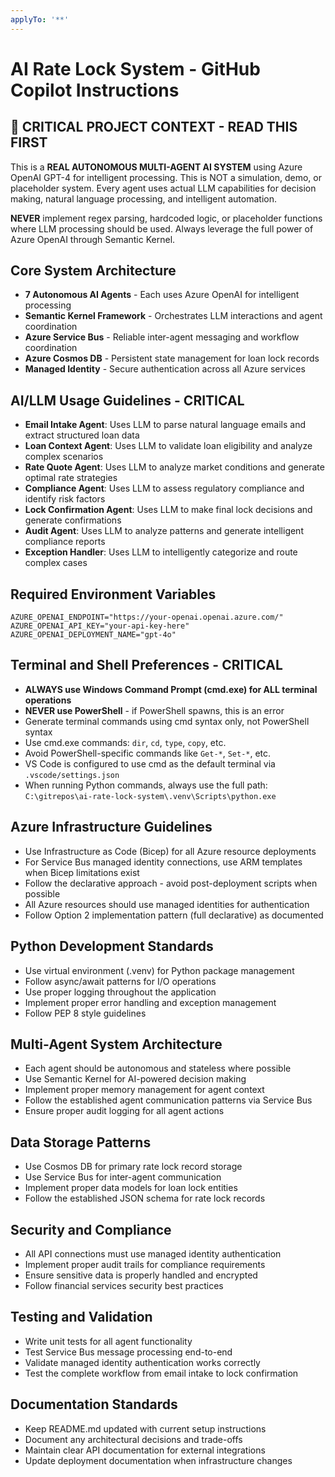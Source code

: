 ```yaml
---
applyTo: '**'
---
```


# AI Rate Lock System - GitHub Copilot Instructions

## 🤖 CRITICAL PROJECT CONTEXT - READ THIS FIRST
This is a **REAL AUTONOMOUS MULTI-AGENT AI SYSTEM** using Azure OpenAI GPT-4 for intelligent processing. This is NOT a simulation, demo, or placeholder system. Every agent uses actual LLM capabilities for decision making, natural language processing, and intelligent automation.

**NEVER** implement regex parsing, hardcoded logic, or placeholder functions where LLM processing should be used. Always leverage the full power of Azure OpenAI through Semantic Kernel.

## Core System Architecture
- **7 Autonomous AI Agents** - Each uses Azure OpenAI for intelligent processing
- **Semantic Kernel Framework** - Orchestrates LLM interactions and agent coordination
- **Azure Service Bus** - Reliable inter-agent messaging and workflow coordination
- **Azure Cosmos DB** - Persistent state management for loan lock records
- **Managed Identity** - Secure authentication across all Azure services

## AI/LLM Usage Guidelines - CRITICAL
- **Email Intake Agent**: Uses LLM to parse natural language emails and extract structured loan data
- **Loan Context Agent**: Uses LLM to validate loan eligibility and analyze complex scenarios  
- **Rate Quote Agent**: Uses LLM to analyze market conditions and generate optimal rate strategies
- **Compliance Agent**: Uses LLM to assess regulatory compliance and identify risk factors
- **Lock Confirmation Agent**: Uses LLM to make final lock decisions and generate confirmations
- **Audit Agent**: Uses LLM to analyze patterns and generate intelligent compliance reports
- **Exception Handler**: Uses LLM to intelligently categorize and route complex cases

## Required Environment Variables
```properties
AZURE_OPENAI_ENDPOINT="https://your-openai.openai.azure.com/"
AZURE_OPENAI_API_KEY="your-api-key-here"
AZURE_OPENAI_DEPLOYMENT_NAME="gpt-4o"
```

## Terminal and Shell Preferences - CRITICAL
- **ALWAYS use Windows Command Prompt (cmd.exe) for ALL terminal operations**
- **NEVER use PowerShell** - if PowerShell spawns, this is an error
- Generate terminal commands using cmd syntax only, not PowerShell syntax
- Use cmd.exe commands: `dir`, `cd`, `type`, `copy`, etc.
- Avoid PowerShell-specific commands like `Get-*`, `Set-*`, etc.
- VS Code is configured to use cmd as the default terminal via `.vscode/settings.json`
- When running Python commands, always use the full path: `C:\gitrepos\ai-rate-lock-system\.venv\Scripts\python.exe`

## Azure Infrastructure Guidelines
- Use Infrastructure as Code (Bicep) for all Azure resource deployments
- For Service Bus managed identity connections, use ARM templates when Bicep limitations exist
- Follow the declarative approach - avoid post-deployment scripts when possible
- All Azure resources should use managed identities for authentication
- Follow Option 2 implementation pattern (full declarative) as documented

## Python Development Standards
- Use virtual environment (.venv) for Python package management
- Follow async/await patterns for I/O operations
- Use proper logging throughout the application
- Implement proper error handling and exception management
- Follow PEP 8 style guidelines

## Multi-Agent System Architecture
- Each agent should be autonomous and stateless where possible
- Use Semantic Kernel for AI-powered decision making
- Implement proper memory management for agent context
- Follow the established agent communication patterns via Service Bus
- Ensure proper audit logging for all agent actions

## Data Storage Patterns
- Use Cosmos DB for primary rate lock record storage
- Use Service Bus for inter-agent communication
- Implement proper data models for loan lock entities
- Follow the established JSON schema for rate lock records

## Security and Compliance
- All API connections must use managed identity authentication
- Implement proper audit trails for compliance requirements
- Ensure sensitive data is properly handled and encrypted
- Follow financial services security best practices

## Testing and Validation
- Write unit tests for all agent functionality
- Test Service Bus message processing end-to-end
- Validate managed identity authentication works correctly
- Test the complete workflow from email intake to lock confirmation

## Documentation Standards
- Keep README.md updated with current setup instructions
- Document any architectural decisions and trade-offs
- Maintain clear API documentation for external integrations
- Update deployment documentation when infrastructure changes